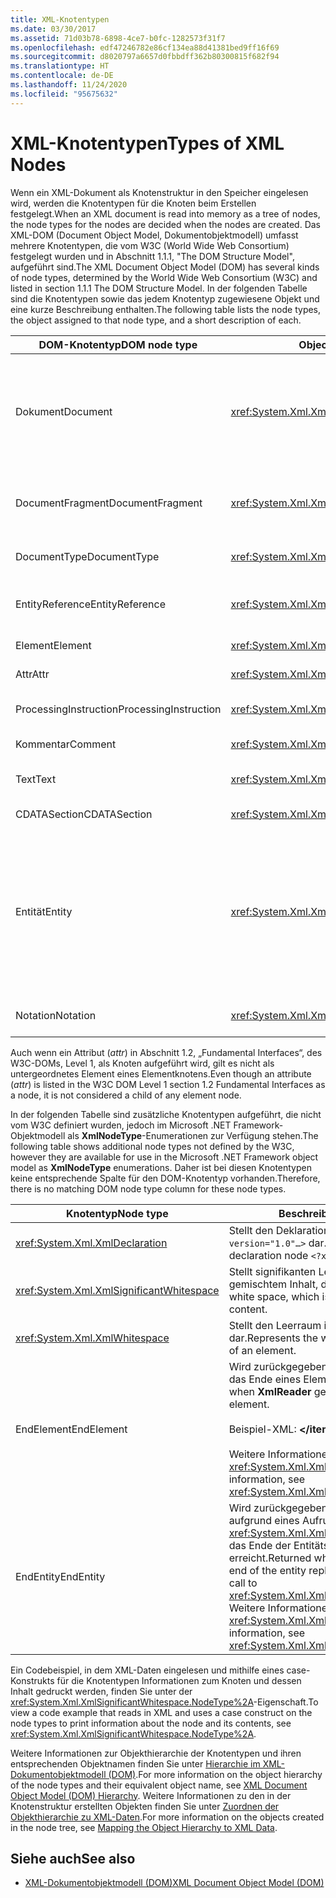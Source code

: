```yaml
---
title: XML-Knotentypen
ms.date: 03/30/2017
ms.assetid: 71d03b78-6898-4ce7-b0fc-1282573f31f7
ms.openlocfilehash: edf47246782e86cf134ea88d41381bed9ff16f69
ms.sourcegitcommit: d8020797a6657d0fbbdff362b80300815f682f94
ms.translationtype: HT
ms.contentlocale: de-DE
ms.lasthandoff: 11/24/2020
ms.locfileid: "95675632"
---
```

# <a name="types-of-xml-nodes"></a><span data-ttu-id="1402b-102">XML-Knotentypen</span><span class="sxs-lookup"><span data-stu-id="1402b-102">Types of XML Nodes</span></span>

<span data-ttu-id="1402b-103">Wenn ein XML-Dokument als Knotenstruktur in den Speicher eingelesen wird, werden die Knotentypen für die Knoten beim Erstellen festgelegt.</span><span class="sxs-lookup"><span data-stu-id="1402b-103">When an XML document is read into memory as a tree of nodes, the node types for the nodes are decided when the nodes are created.</span></span> <span data-ttu-id="1402b-104">Das XML-DOM (Document Object Model, Dokumentobjektmodell) umfasst mehrere Knotentypen, die vom W3C (World Wide Web Consortium) festgelegt wurden und in Abschnitt 1.1.1, "The DOM Structure Model", aufgeführt sind.</span><span class="sxs-lookup"><span data-stu-id="1402b-104">The XML Document Object Model (DOM) has several kinds of node types, determined by the World Wide Web Consortium (W3C) and listed in section 1.1.1 The DOM Structure Model.</span></span> <span data-ttu-id="1402b-105">In der folgenden Tabelle sind die Knotentypen sowie das jedem Knotentyp zugewiesene Objekt und eine kurze Beschreibung enthalten.</span><span class="sxs-lookup"><span data-stu-id="1402b-105">The following table lists the node types, the object assigned to that node type, and a short description of each.</span></span>  
  
|<span data-ttu-id="1402b-106">DOM-Knotentyp</span><span class="sxs-lookup"><span data-stu-id="1402b-106">DOM node type</span></span>|<span data-ttu-id="1402b-107">Object</span><span class="sxs-lookup"><span data-stu-id="1402b-107">Object</span></span>|<span data-ttu-id="1402b-108">Beschreibung</span><span class="sxs-lookup"><span data-stu-id="1402b-108">Description</span></span>|  
|-------------------|------------|-----------------|  
|<span data-ttu-id="1402b-109">Dokument</span><span class="sxs-lookup"><span data-stu-id="1402b-109">Document</span></span>|<xref:System.Xml.XmlDocument>|<span data-ttu-id="1402b-110">Der Container für alle Knoten in der Struktur.</span><span class="sxs-lookup"><span data-stu-id="1402b-110">The container of all the nodes in the tree.</span></span> <span data-ttu-id="1402b-111">Er wird auch als Dokumentstamm bezeichnet und ist nicht immer mit dem Stammelement identisch.</span><span class="sxs-lookup"><span data-stu-id="1402b-111">It is also known as the document root, which is not always the same as the root element.</span></span>|  
|<span data-ttu-id="1402b-112">DocumentFragment</span><span class="sxs-lookup"><span data-stu-id="1402b-112">DocumentFragment</span></span>|<xref:System.Xml.XmlDocumentFragment>|<span data-ttu-id="1402b-113">Eine temporäre Sammlung, die einen oder mehrere Knoten ohne Struktur enthält.</span><span class="sxs-lookup"><span data-stu-id="1402b-113">A temporary bag containing one or more nodes without any tree structure.</span></span>|  
|<span data-ttu-id="1402b-114">DocumentType</span><span class="sxs-lookup"><span data-stu-id="1402b-114">DocumentType</span></span>|<xref:System.Xml.XmlDocumentType>|<span data-ttu-id="1402b-115">Stellt den `<!DOCTYPE…>`-Knoten dar.</span><span class="sxs-lookup"><span data-stu-id="1402b-115">Represents the `<!DOCTYPE…>` node.</span></span>|  
|<span data-ttu-id="1402b-116">EntityReference</span><span class="sxs-lookup"><span data-stu-id="1402b-116">EntityReference</span></span>|<xref:System.Xml.XmlEntityReference>|<span data-ttu-id="1402b-117">Stellt den Text des nicht erweiterten Entitätsverweises dar.</span><span class="sxs-lookup"><span data-stu-id="1402b-117">Represents the non-expanded entity reference text.</span></span>|  
|<span data-ttu-id="1402b-118">Element</span><span class="sxs-lookup"><span data-stu-id="1402b-118">Element</span></span>|<xref:System.Xml.XmlElement>|<span data-ttu-id="1402b-119">Stellt einen Elementknoten dar.</span><span class="sxs-lookup"><span data-stu-id="1402b-119">Represents an element node.</span></span>|  
|<span data-ttu-id="1402b-120">Attr</span><span class="sxs-lookup"><span data-stu-id="1402b-120">Attr</span></span>|<xref:System.Xml.XmlAttribute>|<span data-ttu-id="1402b-121">Ist ein Attribut eines Elements.</span><span class="sxs-lookup"><span data-stu-id="1402b-121">Is an attribute of an element.</span></span>|  
|<span data-ttu-id="1402b-122">ProcessingInstruction</span><span class="sxs-lookup"><span data-stu-id="1402b-122">ProcessingInstruction</span></span>|<xref:System.Xml.XmlProcessingInstruction>|<span data-ttu-id="1402b-123">Ist ein Verarbeitungsanweisungsknoten.</span><span class="sxs-lookup"><span data-stu-id="1402b-123">Is a processing instruction node.</span></span>|  
|<span data-ttu-id="1402b-124">Kommentar</span><span class="sxs-lookup"><span data-stu-id="1402b-124">Comment</span></span>|<xref:System.Xml.XmlComment>|<span data-ttu-id="1402b-125">Ein Kommentarknoten.</span><span class="sxs-lookup"><span data-stu-id="1402b-125">A comment node.</span></span>|  
|<span data-ttu-id="1402b-126">Text</span><span class="sxs-lookup"><span data-stu-id="1402b-126">Text</span></span>|<xref:System.Xml.XmlText>|<span data-ttu-id="1402b-127">Zu einem Element oder Attribut gehöriger Text.</span><span class="sxs-lookup"><span data-stu-id="1402b-127">Text belonging to an element or attribute.</span></span>|  
|<span data-ttu-id="1402b-128">CDATASection</span><span class="sxs-lookup"><span data-stu-id="1402b-128">CDATASection</span></span>|<xref:System.Xml.XmlCDataSection>|<span data-ttu-id="1402b-129">Stellt CDATA dar.</span><span class="sxs-lookup"><span data-stu-id="1402b-129">Represents CDATA.</span></span>|  
|<span data-ttu-id="1402b-130">Entität</span><span class="sxs-lookup"><span data-stu-id="1402b-130">Entity</span></span>|<xref:System.Xml.XmlEntity>|<span data-ttu-id="1402b-131">Stellt die `<!ENTITY…>`-Deklarationen in einem XML-Dokument dar, entweder aus einer internen DTD-Untergruppe (Document Type Definition, Dokumenttypdefinition) oder aus externen DTDs und Parameterentitäten.</span><span class="sxs-lookup"><span data-stu-id="1402b-131">Represents the `<!ENTITY…>` declarations in an XML document, either from an internal document type definition (DTD) subset or from external DTDs and parameter entities.</span></span>|  
|<span data-ttu-id="1402b-132">Notation</span><span class="sxs-lookup"><span data-stu-id="1402b-132">Notation</span></span>|<xref:System.Xml.XmlNotation>|<span data-ttu-id="1402b-133">Stellt eine in der DTD deklarierte Notation dar.</span><span class="sxs-lookup"><span data-stu-id="1402b-133">Represents a notation declared in the DTD.</span></span>|  
  
 <span data-ttu-id="1402b-134">Auch wenn ein Attribut (*attr*) in Abschnitt 1.2, „Fundamental Interfaces“, des W3C-DOMs, Level 1, als Knoten aufgeführt wird, gilt es nicht als untergeordnetes Element eines Elementknotens.</span><span class="sxs-lookup"><span data-stu-id="1402b-134">Even though an attribute (*attr*) is listed in the W3C DOM Level 1 section 1.2 Fundamental Interfaces as a node, it is not considered a child of any element node.</span></span>  
  
 <span data-ttu-id="1402b-135">In der folgenden Tabelle sind zusätzliche Knotentypen aufgeführt, die nicht vom W3C definiert wurden, jedoch im Microsoft .NET Framework-Objektmodell als **XmlNodeType**-Enumerationen zur Verfügung stehen.</span><span class="sxs-lookup"><span data-stu-id="1402b-135">The following table shows additional node types not defined by the W3C, however they are available for use in the Microsoft .NET Framework object model as **XmlNodeType** enumerations.</span></span> <span data-ttu-id="1402b-136">Daher ist bei diesen Knotentypen keine entsprechende Spalte für den DOM-Knotentyp vorhanden.</span><span class="sxs-lookup"><span data-stu-id="1402b-136">Therefore, there is no matching DOM node type column for these node types.</span></span>  
  
|<span data-ttu-id="1402b-137">Knotentyp</span><span class="sxs-lookup"><span data-stu-id="1402b-137">Node type</span></span>|<span data-ttu-id="1402b-138">Beschreibung</span><span class="sxs-lookup"><span data-stu-id="1402b-138">Description</span></span>|  
|---------------|-----------------|  
|<xref:System.Xml.XmlDeclaration>|<span data-ttu-id="1402b-139">Stellt den Deklarationsknoten `<?xml version="1.0"…>` dar.</span><span class="sxs-lookup"><span data-stu-id="1402b-139">Represents the declaration node `<?xml version="1.0"…>`.</span></span>|  
|<xref:System.Xml.XmlSignificantWhitespace>|<span data-ttu-id="1402b-140">Stellt signifikanten Leerraum, d. h. Leerraum in gemischtem Inhalt, dar.</span><span class="sxs-lookup"><span data-stu-id="1402b-140">Represents significant white space, which is white space in mixed content.</span></span>|  
|<xref:System.Xml.XmlWhitespace>|<span data-ttu-id="1402b-141">Stellt den Leerraum im Inhalt eines Elements dar.</span><span class="sxs-lookup"><span data-stu-id="1402b-141">Represents the white space in the content of an element.</span></span>|  
|<span data-ttu-id="1402b-142">EndElement</span><span class="sxs-lookup"><span data-stu-id="1402b-142">EndElement</span></span>|<span data-ttu-id="1402b-143">Wird zurückgegeben, wenn der **XmlReader** das Ende eines Elements erreicht.</span><span class="sxs-lookup"><span data-stu-id="1402b-143">Returned when **XmlReader** gets to the end of an element.</span></span><br /><br /> <span data-ttu-id="1402b-144">Beispiel-XML: **\</item>**</span><span class="sxs-lookup"><span data-stu-id="1402b-144">Example XML: **\</item>**</span></span><br /><br /> <span data-ttu-id="1402b-145">Weitere Informationen finden Sie unter <xref:System.Xml.XmlNodeType>.</span><span class="sxs-lookup"><span data-stu-id="1402b-145">For more information, see <xref:System.Xml.XmlNodeType>.</span></span>|  
|<span data-ttu-id="1402b-146">EndEntity</span><span class="sxs-lookup"><span data-stu-id="1402b-146">EndEntity</span></span>|<span data-ttu-id="1402b-147">Wird zurückgegeben, wenn der **XmlReader** aufgrund eines Aufrufs von <xref:System.Xml.XmlReader.ResolveEntity%2A> das Ende der Entitätsersetzung erreicht.</span><span class="sxs-lookup"><span data-stu-id="1402b-147">Returned when **XmlReader** gets to the end of the entity replacement as a result of a call to <xref:System.Xml.XmlReader.ResolveEntity%2A>.</span></span> <span data-ttu-id="1402b-148">Weitere Informationen finden Sie unter <xref:System.Xml.XmlNodeType>.</span><span class="sxs-lookup"><span data-stu-id="1402b-148">For more information, see <xref:System.Xml.XmlNodeType>.</span></span>|  
  
 <span data-ttu-id="1402b-149">Ein Codebeispiel, in dem XML-Daten eingelesen und mithilfe eines case-Konstrukts für die Knotentypen Informationen zum Knoten und dessen Inhalt gedruckt werden, finden Sie unter der <xref:System.Xml.XmlSignificantWhitespace.NodeType%2A>-Eigenschaft.</span><span class="sxs-lookup"><span data-stu-id="1402b-149">To view a code example that reads in XML and uses a case construct on the node types to print information about the node and its contents, see <xref:System.Xml.XmlSignificantWhitespace.NodeType%2A>.</span></span>  
  
 <span data-ttu-id="1402b-150">Weitere Informationen zur Objekthierarchie der Knotentypen und ihren entsprechenden Objektnamen finden Sie unter [Hierarchie im XML-Dokumentobjektmodell (DOM)](xml-document-object-model-dom-hierarchy.md).</span><span class="sxs-lookup"><span data-stu-id="1402b-150">For more information on the object hierarchy of the node types and their equivalent object name, see [XML Document Object Model (DOM) Hierarchy](xml-document-object-model-dom-hierarchy.md).</span></span> <span data-ttu-id="1402b-151">Weitere Informationen zu den in der Knotenstruktur erstellten Objekten finden Sie unter [Zuordnen der Objekthierarchie zu XML-Daten](mapping-the-object-hierarchy-to-xml-data.md).</span><span class="sxs-lookup"><span data-stu-id="1402b-151">For more information on the objects created in the node tree, see [Mapping the Object Hierarchy to XML Data](mapping-the-object-hierarchy-to-xml-data.md).</span></span>  
  
## <a name="see-also"></a><span data-ttu-id="1402b-152">Siehe auch</span><span class="sxs-lookup"><span data-stu-id="1402b-152">See also</span></span>

- [<span data-ttu-id="1402b-153">XML-Dokumentobjektmodell (DOM)</span><span class="sxs-lookup"><span data-stu-id="1402b-153">XML Document Object Model (DOM)</span></span>](xml-document-object-model-dom.md)
